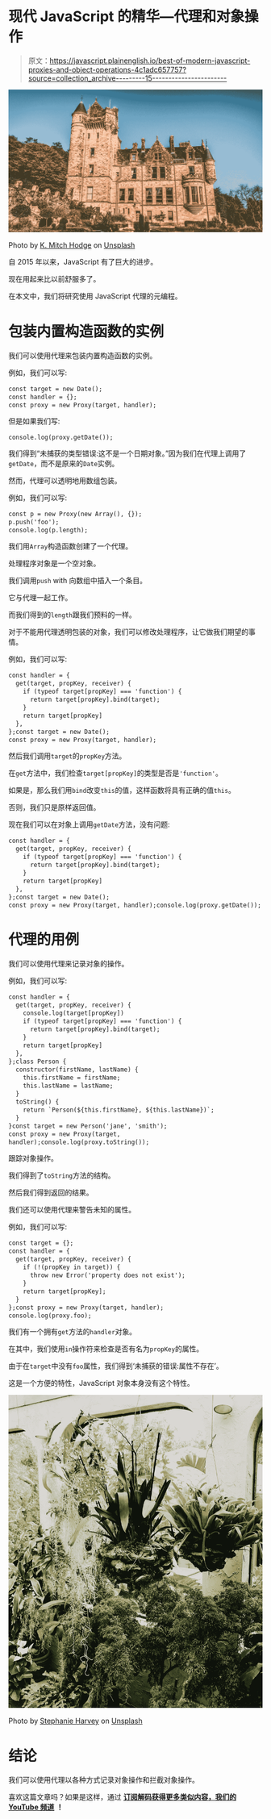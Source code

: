 # 现代 JavaScript 的精华—代理和对象操作

> 原文：<https://javascript.plainenglish.io/best-of-modern-javascript-proxies-and-object-operations-4c1adc657757?source=collection_archive---------15----------------------->

![](img/b224de06637bdd2a3de32f2b2a37fea7.png)

Photo by [K. Mitch Hodge](https://unsplash.com/@kmitchhodge?utm_source=medium&utm_medium=referral) on [Unsplash](https://unsplash.com?utm_source=medium&utm_medium=referral)

自 2015 年以来，JavaScript 有了巨大的进步。

现在用起来比以前舒服多了。

在本文中，我们将研究使用 JavaScript 代理的元编程。

# 包装内置构造函数的实例

我们可以使用代理来包装内置构造函数的实例。

例如，我们可以写:

```
const target = new Date();
const handler = {};
const proxy = new Proxy(target, handler);
```

但是如果我们写:

```
console.log(proxy.getDate());
```

我们得到“未捕获的类型错误:这不是一个日期对象。”因为我们在代理上调用了`getDate`，而不是原来的`Date`实例。

然而，代理可以透明地用数组包装。

例如，我们可以写:

```
const p = new Proxy(new Array(), {});
p.push('foo');
console.log(p.length);
```

我们用`Array`构造函数创建了一个代理。

处理程序对象是一个空对象。

我们调用`push` with 向数组中插入一个条目。

它与代理一起工作。

而我们得到的`length`跟我们预料的一样。

对于不能用代理透明包装的对象，我们可以修改处理程序，让它做我们期望的事情。

例如，我们可以写:

```
const handler = {
  get(target, propKey, receiver) {
    if (typeof target[propKey] === 'function') {
      return target[propKey].bind(target);
    }
    return target[propKey]
  },
};const target = new Date();
const proxy = new Proxy(target, handler);
```

然后我们调用`target`的`propKey`方法。

在`get`方法中，我们检查`target[propKey]`的类型是否是`'function'`。

如果是，那么我们用`bind`改变`this`的值，这样函数将具有正确的值`this`。

否则，我们只是原样返回值。

现在我们可以在对象上调用`getDate`方法，没有问题:

```
const handler = {
  get(target, propKey, receiver) {
    if (typeof target[propKey] === 'function') {
      return target[propKey].bind(target);
    }
    return target[propKey]
  },
};const target = new Date();
const proxy = new Proxy(target, handler);console.log(proxy.getDate());
```

# 代理的用例

我们可以使用代理来记录对象的操作。

例如，我们可以写:

```
const handler = {
  get(target, propKey, receiver) {
    console.log(target[propKey])
    if (typeof target[propKey] === 'function') {
      return target[propKey].bind(target);
    }
    return target[propKey]
  },
};class Person {
  constructor(firstName, lastName) {
    this.firstName = firstName;
    this.lastName = lastName;
  }
  toString() {
    return `Person(${this.firstName}, ${this.lastName})`;
  }
}const target = new Person('jane', 'smith');
const proxy = new Proxy(target, handler);console.log(proxy.toString());
```

跟踪对象操作。

我们得到了`toString`方法的结构。

然后我们得到返回的结果。

我们还可以使用代理来警告未知的属性。

例如，我们可以写:

```
const target = {};
const handler = {
  get(target, propKey, receiver) {
    if (!(propKey in target)) {
      throw new Error('property does not exist');
    }
    return target[propKey];
  }
};const proxy = new Proxy(target, handler);
console.log(proxy.foo);
```

我们有一个拥有`get`方法的`handler`对象。

在其中，我们使用`in`操作符来检查是否有名为`propKey`的属性。

由于在`target`中没有`foo`属性，我们得到‘未捕获的错误:属性不存在’。

这是一个方便的特性，JavaScript 对象本身没有这个特性。

![](img/e6edb5ac657528117750fbe8e7f39a88.png)

Photo by [Stephanie Harvey](https://unsplash.com/@stephanieharvey?utm_source=medium&utm_medium=referral) on [Unsplash](https://unsplash.com?utm_source=medium&utm_medium=referral)

# 结论

我们可以使用代理以各种方式记录对象操作和拦截对象操作。

喜欢这篇文章吗？如果是这样，通过 [**订阅解码获得更多类似内容，我们的 YouTube 频道**](https://www.youtube.com/channel/UCtipWUghju290NWcn8jhyAw?sub_confirmation=true) **！**
